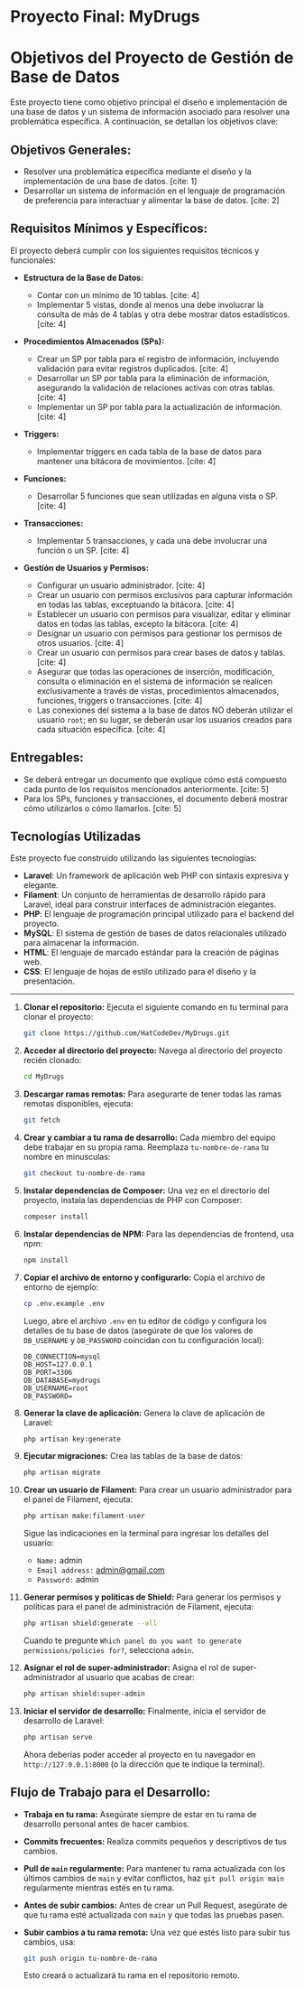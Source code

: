 # Proyecto Final: MyDrugs

# Objetivos del Proyecto de Gestión de Base de Datos

Este proyecto tiene como objetivo principal el diseño e implementación de una base de datos y un sistema de información asociado para resolver una problemática específica. A continuación, se detallan los objetivos clave:

## Objetivos Generales:

* Resolver una problemática específica mediante el diseño y la implementación de una base de datos. [cite: 1]
* Desarrollar un sistema de información en el lenguaje de programación de preferencia para interactuar y alimentar la base de datos. [cite: 2]

## Requisitos Mínimos y Específicos:

El proyecto deberá cumplir con los siguientes requisitos técnicos y funcionales:

* **Estructura de la Base de Datos:**
    * Contar con un mínimo de 10 tablas. [cite: 4]
    * Implementar 5 vistas, donde al menos una debe involucrar la consulta de más de 4 tablas y otra debe mostrar datos estadísticos. [cite: 4]

* **Procedimientos Almacenados (SPs):**
    * Crear un SP por tabla para el registro de información, incluyendo validación para evitar registros duplicados. [cite: 4]
    * Desarrollar un SP por tabla para la eliminación de información, asegurando la validación de relaciones activas con otras tablas. [cite: 4]
    * Implementar un SP por tabla para la actualización de información. [cite: 4]

* **Triggers:**
    * Implementar triggers en cada tabla de la base de datos para mantener una bitácora de movimientos. [cite: 4]

* **Funciones:**
    * Desarrollar 5 funciones que sean utilizadas en alguna vista o SP. [cite: 4]

* **Transacciones:**
    * Implementar 5 transacciones, y cada una debe involucrar una función o un SP. [cite: 4]

* **Gestión de Usuarios y Permisos:**
    * Configurar un usuario administrador. [cite: 4]
    * Crear un usuario con permisos exclusivos para capturar información en todas las tablas, exceptuando la bitácora. [cite: 4]
    * Establecer un usuario con permisos para visualizar, editar y eliminar datos en todas las tablas, excepto la bitácora. [cite: 4]
    * Designar un usuario con permisos para gestionar los permisos de otros usuarios. [cite: 4]
    * Crear un usuario con permisos para crear bases de datos y tablas. [cite: 4]
    * Asegurar que todas las operaciones de inserción, modificación, consulta o eliminación en el sistema de información se realicen exclusivamente a través de vistas, procedimientos almacenados, funciones, triggers o transacciones. [cite: 4]
    * Las conexiones del sistema a la base de datos NO deberán utilizar el usuario `root`; en su lugar, se deberán usar los usuarios creados para cada situación específica. [cite: 4]

## Entregables:

* Se deberá entregar un documento que explique cómo está compuesto cada punto de los requisitos mencionados anteriormente. [cite: 5]
* Para los SPs, funciones y transacciones, el documento deberá mostrar cómo utilizarlos o cómo llamarlos. [cite: 5]

## Tecnologías Utilizadas

Este proyecto fue construido utilizando las siguientes tecnologías:

* **Laravel**: Un framework de aplicación web PHP con sintaxis expresiva y elegante.
* **Filament**: Un conjunto de herramientas de desarrollo rápido para Laravel, ideal para construir interfaces de administración elegantes.
* **PHP**: El lenguaje de programación principal utilizado para el backend del proyecto.
* **MySQL**: El sistema de gestión de bases de datos relacionales utilizado para almacenar la información.
* **HTML**: El lenguaje de marcado estándar para la creación de páginas web.
* **CSS**: El lenguaje de hojas de estilo utilizado para el diseño y la presentación.
---

1.  **Clonar el repositorio:**
    Ejecuta el siguiente comando en tu terminal para clonar el proyecto:

    ```bash
    git clone https://github.com/HatCodeDev/MyDrugs.git
    ```

2.  **Acceder al directorio del proyecto:**
    Navega al directorio del proyecto recién clonado:

    ```bash
    cd MyDrugs
    ```

3.  **Descargar ramas remotas:**
    Para asegurarte de tener todas las ramas remotas disponibles, ejecuta:

    ```bash
    git fetch
    ```

4.  **Crear y cambiar a tu rama de desarrollo:**
    Cada miembro del equipo debe trabajar en su propia rama. Reemplaza `tu-nombre-de-rama` tu nombre en minusculas:

    ```bash
    git checkout tu-nombre-de-rama
    ```
5.  **Instalar dependencias de Composer:**
    Una vez en el directorio del proyecto, instala las dependencias de PHP con Composer:

    ```bash
    composer install
    ```

6.  **Instalar dependencias de NPM:**
    Para las dependencias de frontend, usa npm:

    ```bash
    npm install
    ```

7.  **Copiar el archivo de entorno y configurarlo:**
    Copia el archivo de entorno de ejemplo:

    ```bash
    cp .env.example .env
    ```
    Luego, abre el archivo `.env` en tu editor de código y configura los detalles de tu base de datos (asegúrate de que los valores de `DB_USERNAME` y `DB_PASSWORD` coincidan con tu configuración local):

    ```
    DB_CONNECTION=mysql
    DB_HOST=127.0.0.1
    DB_PORT=3306
    DB_DATABASE=mydrugs
    DB_USERNAME=root
    DB_PASSWORD=
    ```

8.  **Generar la clave de aplicación:**
    Genera la clave de aplicación de Laravel:

    ```bash
    php artisan key:generate
    ```

9.  **Ejecutar migraciones:**
    Crea las tablas de la base de datos:

    ```bash
    php artisan migrate
    ```

10. **Crear un usuario de Filament:**
    Para crear un usuario administrador para el panel de Filament, ejecuta:

    ```bash
    php artisan make:filament-user
    ```
    Sigue las indicaciones en la terminal para ingresar los detalles del usuario:
    * `Name:` admin
    * `Email address:` admin@gmail.com
    * `Password:` admin

11. **Generar permisos y políticas de Shield:**
    Para generar los permisos y políticas para el panel de administración de Filament, ejecuta:

    ```bash
    php artisan shield:generate --all
    ```
    Cuando te pregunte `Which panel do you want to generate permissions/policies for?`, selecciona `admin`.

12. **Asignar el rol de super-administrador:**
    Asigna el rol de super-administrador al usuario que acabas de crear:

    ```bash
    php artisan shield:super-admin
    ```

13. **Iniciar el servidor de desarrollo:**
    Finalmente, inicia el servidor de desarrollo de Laravel:

    ```bash
    php artisan serve
    ```
    Ahora deberías poder acceder al proyecto en tu navegador en `http://127.0.0.1:8000` (o la dirección que te indique la terminal).

## Flujo de Trabajo para el Desarrollo:

* **Trabaja en tu rama:** Asegúrate siempre de estar en tu rama de desarrollo personal antes de hacer cambios.
* **Commits frecuentes:** Realiza commits pequeños y descriptivos de tus cambios.
* **Pull de `main` regularmente:** Para mantener tu rama actualizada con los últimos cambios de `main` y evitar conflictos, haz `git pull origin main` regularmente mientras estés en tu rama.
* **Antes de subir cambios:** Antes de crear un Pull Request, asegúrate de que tu rama esté actualizada con `main` y que todas las pruebas pasen.
* **Subir cambios a tu rama remota:** Una vez que estés listo para subir tus cambios, usa:

    ```bash
    git push origin tu-nombre-de-rama
    ```
    Esto creará o actualizará tu rama en el repositorio remoto.
   
